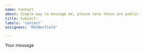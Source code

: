 ```yaml
---
name: Contact
about: Simple way to message me, please note these are public
title: Subject:
labels: 'contact'
assignees: 'MatBenfield'

---
```


Your message

